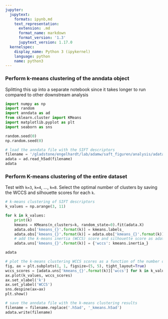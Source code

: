 ```yaml
---
jupyter:
  jupytext:
    formats: ipynb,md
    text_representation:
      extension: .md
      format_name: markdown
      format_version: '1.3'
      jupytext_version: 1.17.0
  kernelspec:
    display_name: Python 3 (ipykernel)
    language: python
    name: python3
---
```


### Perform k-means clustering of the anndata object

Splitting this up into a separate notebook since it takes longer to run compared to other downstream analysis

```python
import numpy as np
import random
import anndata as ad
from sklearn.cluster import KMeans
import matplotlib.pyplot as plt
import seaborn as sns

random.seed(0)
np.random.seed(0)
```

```python
# load the anndata file with the SIFT descriptors
filename = '/gladstone/engelhardt/lab/adamw/saft_figuren/analysis/adata_20250225.h5ad'
adata = ad.read_h5ad(filename)
adata
```

### Perform K-means clustering of the entire dataset

Test with `k=3`, `k=4`, ..., `k=8`. Select the optimal number of clusters by saving the WCCS and silhouette scores for each `k`.

```python
# k-means clustering of SIFT descriptors
k_values = np.arange(3, 11)

for k in k_values:
    print(k)
    kmeans = KMeans(n_clusters=k, random_state=0).fit(adata.X)
    adata.obs['kmeans_{}'.format(k)] = kmeans.labels_
    adata.obs['kmeans_{}'.format(k)] = adata.obs['kmeans_{}'.format(k)].astype('category')
    # add the k-means inertia (WCCS) score and silhouette score as adata.uns object under the key 'kmeans_{}'.format(k)
    adata.uns['kmeans_{}'.format(k)] = {'wccs': kmeans.inertia_}

adata
```

```python
# plot the k-means clustering WCCS scores as a function of the number of clusters (k)
fig, ax = plt.subplots(1, 1, figsize=(5, 5), tight_layout=True)
wccs_scores = [adata.uns['kmeans_{}'.format(k)]['wccs'] for k in k_values]
ax.plot(k_values, wccs_scores)
ax.set_xlabel('k')
ax.set_ylabel('WCCS')
sns.despine(ax=ax)
plt.show()
```

```python
# save the anndata file with the k-means clustering results
filename = filename.replace('.h5ad', '_kmeans.h5ad')
adata.write(filename)
```

```python

```
